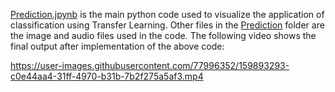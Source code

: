 [Prediction.jpynb](Project/Prediction/Prediction.ipynb) is the main python code used to visualize the application of classification using Transfer Learning.
Other files in the [Prediction](https://github.com/mananpatel126/ENEL-645-Group-13/tree/35663c091394fd54e1a9f6158ad081f26f3f63fd/Project/Prediction) folder are the image and audio files used in the code.
The following video shows the final output after implementation of the above code:

https://user-images.githubusercontent.com/77996352/159893293-c0e44aa4-31ff-4970-b31b-7b2f275a5af3.mp4
